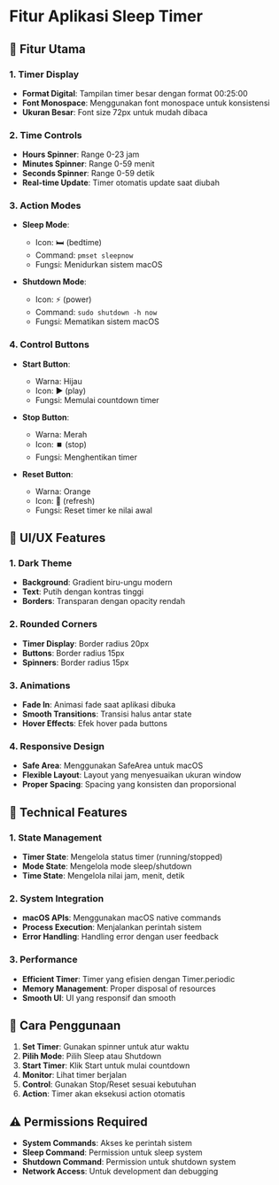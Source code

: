 # Fitur Aplikasi Sleep Timer

## 🎯 Fitur Utama

### 1. Timer Display
- **Format Digital**: Tampilan timer besar dengan format 00:25:00
- **Font Monospace**: Menggunakan font monospace untuk konsistensi
- **Ukuran Besar**: Font size 72px untuk mudah dibaca

### 2. Time Controls
- **Hours Spinner**: Range 0-23 jam
- **Minutes Spinner**: Range 0-59 menit  
- **Seconds Spinner**: Range 0-59 detik
- **Real-time Update**: Timer otomatis update saat diubah

### 3. Action Modes
- **Sleep Mode**: 
  - Icon: 🛏️ (bedtime)
  - Command: `pmset sleepnow`
  - Fungsi: Menidurkan sistem macOS
  
- **Shutdown Mode**:
  - Icon: ⚡ (power)
  - Command: `sudo shutdown -h now`
  - Fungsi: Mematikan sistem macOS

### 4. Control Buttons
- **Start Button**: 
  - Warna: Hijau
  - Icon: ▶️ (play)
  - Fungsi: Memulai countdown timer
  
- **Stop Button**:
  - Warna: Merah
  - Icon: ⏹️ (stop)
  - Fungsi: Menghentikan timer
  
- **Reset Button**:
  - Warna: Orange
  - Icon: 🔄 (refresh)
  - Fungsi: Reset timer ke nilai awal

## 🎨 UI/UX Features

### 1. Dark Theme
- **Background**: Gradient biru-ungu modern
- **Text**: Putih dengan kontras tinggi
- **Borders**: Transparan dengan opacity rendah

### 2. Rounded Corners
- **Timer Display**: Border radius 20px
- **Buttons**: Border radius 15px
- **Spinners**: Border radius 15px

### 3. Animations
- **Fade In**: Animasi fade saat aplikasi dibuka
- **Smooth Transitions**: Transisi halus antar state
- **Hover Effects**: Efek hover pada buttons

### 4. Responsive Design
- **Safe Area**: Menggunakan SafeArea untuk macOS
- **Flexible Layout**: Layout yang menyesuaikan ukuran window
- **Proper Spacing**: Spacing yang konsisten dan proporsional

## 🔧 Technical Features

### 1. State Management
- **Timer State**: Mengelola status timer (running/stopped)
- **Mode State**: Mengelola mode sleep/shutdown
- **Time State**: Mengelola nilai jam, menit, detik

### 2. System Integration
- **macOS APIs**: Menggunakan macOS native commands
- **Process Execution**: Menjalankan perintah sistem
- **Error Handling**: Handling error dengan user feedback

### 3. Performance
- **Efficient Timer**: Timer yang efisien dengan Timer.periodic
- **Memory Management**: Proper disposal of resources
- **Smooth UI**: UI yang responsif dan smooth

## 🚀 Cara Penggunaan

1. **Set Timer**: Gunakan spinner untuk atur waktu
2. **Pilih Mode**: Pilih Sleep atau Shutdown
3. **Start Timer**: Klik Start untuk mulai countdown
4. **Monitor**: Lihat timer berjalan
5. **Control**: Gunakan Stop/Reset sesuai kebutuhan
6. **Action**: Timer akan eksekusi action otomatis

## ⚠️ Permissions Required

- **System Commands**: Akses ke perintah sistem
- **Sleep Command**: Permission untuk sleep system
- **Shutdown Command**: Permission untuk shutdown system
- **Network Access**: Untuk development dan debugging
